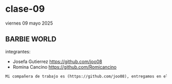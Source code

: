 # clase-09

viernes 09 mayo 2025

## BARBIE WORLD

integrantes:

* Josefa Gutierrez <https://github.com/joo08>
* Romina Cancino <https://github.com/Romicancino>

```md
Mi compañera de trabajo es (https://github.com/joo08), entregamos en el repositorio en este enlace (https://github.com/joo08/audiv027-2025-1/blob/main/dis-09-joo08/clase-09/README.md).
```

